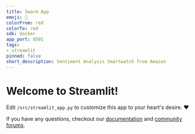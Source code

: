 ```yaml
---
title: Swarm App
emoji: 🚀
colorFrom: red
colorTo: red
sdk: docker
app_port: 8501
tags:
- streamlit
pinned: false
short_description: Sentiment Analysis Smartwatch from Amazon
---
```


# Welcome to Streamlit!

Edit `/src/streamlit_app.py` to customize this app to your heart's desire. :heart:

If you have any questions, checkout our [documentation](https://docs.streamlit.io) and [community
forums](https://discuss.streamlit.io).
